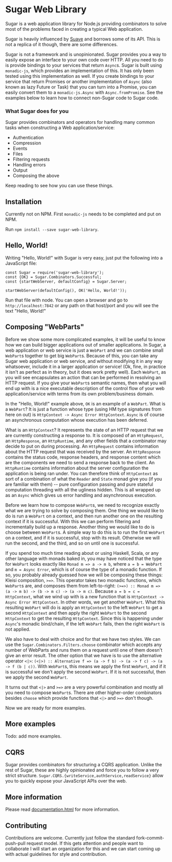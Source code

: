 # Sugar Web Library
Sugar is a web application library for Node.js providing combinators to solve most of the problems faced in creating a typical Web application.

Sugar is heavily influenced by [Suave](https://suave.io) and borrows some of its API. This is not a replica of it though, there are some differences.

Sugar is not a framework and is unopinionated. Sugar provides you a way to easily expose an interface to your own code over HTTP. All you need to do is provide bindings to your services that return `Async`s. Sugar is built using `monadic-js`, which provides an implementation of this. It has only been tested using this implementation as well. If you create bindings to your service that return Promises or another implementation of `Async` (also known as lazy Future or Task) that you can turn into a Promise, you can easily convert them to a `monadic-js.Async` with `Async.fromPromise`. See the examples below to learn how to connect non-Sugar code to Sugar code.

### What Sugar does for you
Sugar provides combinators and operators for handling many common tasks when constructing a Web application/service:

  * Authentication
  * Compression
  * Events
  * Files
  * Filtering requests
  * Handling errors
  * Output
  * Composing the above
  
Keep reading to see how you can use these things.

## Installation
Currently not on NPM. First `monadic-js` needs to be completed and put on NPM.

Run `npm install --save sugar-web-library`.

## Hello, World!
Writing "Hello, World!" with Sugar is very easy, just put the following into a JavaScript file:

```
const Sugar = require('sugar-web-library');
const {OK} = Sugar.Combinators.Successful;
const {startWebServer, defaultConfig} = Sugar.Server;

startWebServer(defaultConfig(), OK('Hello, World!'));
```

Run that file with node. You can open a browser and go to `http://localhost:7842` or any path on that host/port and you will see the text "Hello, World!"

## Composing "WebParts"
Before we show some more complicated examples, it will be useful to know how we can build bigger applications out of smaller applications. In Sugar, a web application or web service is just a `WebPart` and we can combine small `WebPart`s together to get big `WebPart`s. Because of this, you can take any Sugar web application or web service, and without modifying it in any way whatsoever, include it in a larger application or service! (Ok, fine, in practice it isn't as perfect as in theory, but it does work pretty well). Each `WebPart`, as you will see encapsulates an action that can be performed in resolving an HTTP request. If you give your `WebPart`s semantic names, then what you will end up with is a nice executable description of the control flow of your web application/service with terms from its own problem/business domain.

In the "Hello, World!" example above, `OK` is an example of a `WebPart`. What is a `WebPart`? It is just a function whose type (using HM type signatures from here on out) is `HttpContext -> Async Error HttpContext`. `Async` is of course an asynchronous computation whose execution has been deferred.

What is an `HttpContext`? It represents the state of an HTTP request that we are currently constructing a response to. It is composed of an `HttpRequest`, an `HttpResponse`, an `HttpRuntime`, and any other fields that a combinator may decide to put on during processing. An `HttpRequest` contains information about the HTTP request that was received by the server. An `HttpResponse` contains the status code, response headers, and response content which are the components we need to send a response back to the client. An `HttpRuntime` contains information about the server configuration the application is being ran under. You can therefore think of `HttpContext` as sort of a combination of what the `Reader` and `State` monad give you (if you are familiar with them) -- pure configuration passing and pure stateful computation threading with all the ugliness hidden. This is all wrapped up as an `Async` which gives us error handling and asynchronous execution.

Before we learn how to compose `WebPart`s, we need to recognize exactly what we are trying to solve by composing them. One thing we would like to do is run a `WebPart` on a context, and then run another one on the resulting context if it is successful. With this we can perform filtering and incrementally build up a response. Another thing we would like to do is choose between `WebPart`s. A simple way to do this is to run the first `WebPart` on a context, and if it is successful, stop with its result. Otherwise we will run the second, and the third, and so on until one is successful.

If you spend too much time reading about or using Haskell, Scala, or any other language with monads baked in, you may have noticed that the type for `WebPart` looks exactly like `Monad m => a -> m b`, where `a = b = WebPart` and `m = Async Error`, which is of course the type of a monadic function. If so, you probably already guessed how we will be composing these things: Kleisi composition, `>=>`. This operator takes two monadic functions, which `WebPart`s are, and composes them from left-to-right: `(>=>) :: Monad m => (a -> m b) -> (b -> m c) -> (a -> m c)`. Because `a = b = c = HttpContext`, what we wind up with is a new function that is `HttpContext -> Async Error HttpContext`. In other words, we get another `WebPart`. What this resulting `WebPart` will do is apply an `HttpContext` to the left `WebPart` to get a second `HttpContext` and then apply the right `WebPart` to the second `HttpContext` to get the resulting `HttpContext`. Since this is happening under `Async`'s monadic bind/chain, if the left `WebPart` fails, then the right `WebPart` is not applied.

We also have to deal with choice and for that we have two styles. We can use the `Sugar.Combinators.Filters.choose` combinator which accepts any number of WebParts and runs them on a request until one of them doesn't give an error result. The other option that we have is to use the alternative operator `<|>`: `(<|>) :: Alternative f => (a -> f b) -> (a -> f c) -> (a -> f (b | c))`. With `WebPart`s, this means we apply the first `WebPart`, and if it is successful we don't apply the second `WebPart`. If it is not successful, then we apply the second `WebPart`.

It turns out that `<|>` and `>=>` are a very powerful combination and mostly all you need to compose `WebPart`s. There are other higher-order combinators besides `choose` which provide functions that `<|>` and `>=>` don't though.

Now we are ready for more examples.

## More examples
Todo: add more examples.

## CQRS
Sugar provides combinators for structuring a CQRS application. Unlike the rest of Sugar, these are highly opinionated and force you to follow a very strict structure. `Sugar.CQRS.{writeService,authService,readService}` allow you to quickly expose your JavaScript APIs over the web.

## More information
Please read [documentation.html](documentation.html) for more information.

## Contributing
Contributions are welcome. Currently just follow the standard fork-commit-push-pull request model. If this gets attention and people want to collaborate I will start an organization for this and we can start coming up with actual guidelines for style and contribution.
